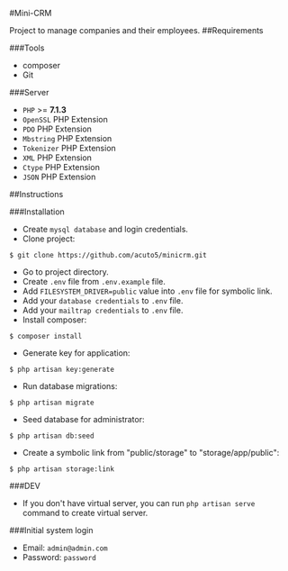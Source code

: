 #Mini-CRM

Project to manage companies and their employees.
##Requirements

###Tools

- composer
- Git

###Server

- `PHP` >= **7.1.3**
- `OpenSSL` PHP Extension
- `PDO` PHP Extension
- `Mbstring` PHP Extension
- `Tokenizer` PHP Extension
- `XML` PHP Extension
- `Ctype` PHP Extension
- `JSON` PHP Extension

##Instructions

###Installation

- Create `mysql database` and login credentials.
- Clone project:
```
$ git clone https://github.com/acuto5/minicrm.git
```
- Go to project directory.
- Create `.env` file from `.env.example` file.
- Add `FILESYSTEM_DRIVER=public` value into `.env` file for symbolic link.
- Add your `database credentials` to `.env` file.
- Add your `mailtrap credentials` to `.env` file.
- Install composer:
```
$ composer install
```
- Generate key for application:
```
$ php artisan key:generate
```
- Run database migrations:
```
$ php artisan migrate
```
- Seed database for administrator:
```
$ php artisan db:seed
```
- Create a symbolic link from "public/storage" to "storage/app/public":
```
$ php artisan storage:link
```
###DEV

- If you don't have virtual server, you can run `php artisan serve` command to create virtual server.

###Initial system login

- Email: `admin@admin.com`
- Password: `password`
